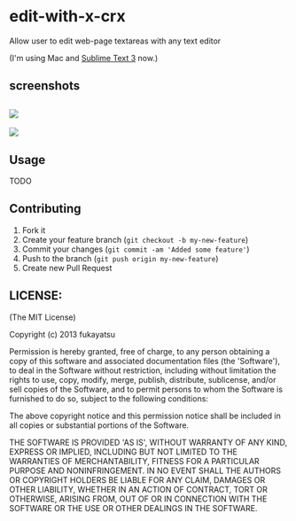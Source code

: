 edit-with-x-crx
===============

Allow user to edit web-page textareas with any text editor

(I'm using Mac and [Sublime Text 3](http://www.sublimetext.com/3) now.)

## screenshots

![](https://raw.github.com/fukayatsu/edit-with-x-crx/master/screenshots/edit-with-x-usage.png)
---
![](https://raw.github.com/fukayatsu/edit-with-x-crx/master/screenshots/edit-with-x-config.png)

## Usage
TODO

## Contributing

1. Fork it
2. Create your feature branch (`git checkout -b my-new-feature`)
3. Commit your changes (`git commit -am 'Added some feature'`)
4. Push to the branch (`git push origin my-new-feature`)
5. Create new Pull Request

## LICENSE:

(The MIT License)

Copyright (c) 2013 fukayatsu

Permission is hereby granted, free of charge, to any person obtaining
a copy of this software and associated documentation files (the
'Software'), to deal in the Software without restriction, including
without limitation the rights to use, copy, modify, merge, publish,
distribute, sublicense, and/or sell copies of the Software, and to
permit persons to whom the Software is furnished to do so, subject to
the following conditions:

The above copyright notice and this permission notice shall be
included in all copies or substantial portions of the Software.

THE SOFTWARE IS PROVIDED 'AS IS', WITHOUT WARRANTY OF ANY KIND,
EXPRESS OR IMPLIED, INCLUDING BUT NOT LIMITED TO THE WARRANTIES OF
MERCHANTABILITY, FITNESS FOR A PARTICULAR PURPOSE AND NONINFRINGEMENT.
IN NO EVENT SHALL THE AUTHORS OR COPYRIGHT HOLDERS BE LIABLE FOR ANY
CLAIM, DAMAGES OR OTHER LIABILITY, WHETHER IN AN ACTION OF CONTRACT,
TORT OR OTHERWISE, ARISING FROM, OUT OF OR IN CONNECTION WITH THE
SOFTWARE OR THE USE OR OTHER DEALINGS IN THE SOFTWARE.
